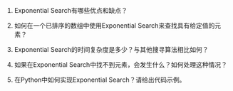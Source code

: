 

1. Exponential Search有哪些优点和缺点？

2. 如何在一个已排序的数组中使用Exponential Search来查找具有给定值的元素？

3. Exponential Search的时间复杂度是多少？与其他搜寻算法相比如何？

4. 如果在Exponential Search中找不到元素，会发生什么？如何处理这种情况？

5. 在Python中如何实现Exponential Search？请给出代码示例。